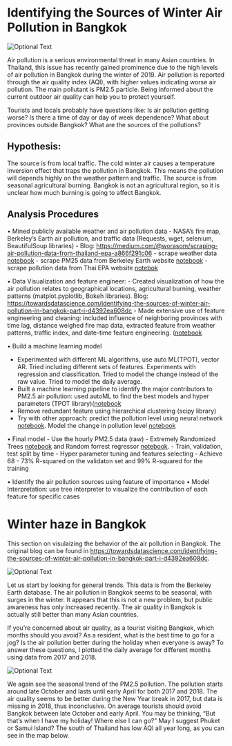 # Identifying the Sources of Winter Air Pollution in Bangkok


![Optional Text](https://github.com/worasom/aqi_thailand/blob/master/readme/bkk_jan2019.png)

Air pollution is a serious environmental threat in many Asian countries. In Thailand, this issue has recently gained prominence due to the high levels of air pollution in Bangkok during the winter of 2019. Air pollution is reported through the air quality index (AQI), with higher values indicating worse air pollution. The main pollutant is PM2.5 particle. Being informed about the current outdoor air quality can help you to protect yourself.

Tourists and locals probably have questions like: Is air pollution getting worse? Is there a time of day or day of week dependence? What about provinces outside Bangkok? What are the sources of the pollutions? 

## Hypothesis:
The source is from local traffic. The cold winter air causes a temperature inversion effect that traps the pollution in Bangkok. This means the pollution will depends highly on the weather pattern and traffic.
The source is from seasonal agricultural burning. Bangkok is not an agricultural region, so it is unclear how much burning is going to affect Bangkok.

## Analysis Procedures

•     Mined publicly available weather and air pollution data - NASA’s fire map, Berkeley’s Earth air pollution, and traffic data (Requests, wget, selenium, BeautifulSoup libraries) 
    - Blog: https://medium.com/@worasom/scraping-air-pollution-data-from-thailand-epa-a866f291c06
    - scrape weather data [notebook](https://github.com/worasom/aqi_thailand/blob/master/scraping_weather_v3.ipynb)
    - scrape PM25 data from Berkeley Earth website [notebook](https://github.com/worasom/aqi_thailand/blob/master/webscraping-PM25.ipynb)
    - scrape pollution data from Thai EPA website [notebok](https://github.com/worasom/aqi_thailand/blob/master/scraping-AQI.ipynb)
    
•   Data Visualization and feature engineer:
    - Created visualization of how the air pollution relates to geographical locations, agricultural burning, weather patterns (matplot.pyplotlib, Bokeh libraries).  Blog:  https://towardsdatascience.com/identifying-the-sources-of-winter-air-pollution-in-bangkok-part-i-d4392ea608dc
    -  Made extensive use of feature engineering and cleaning: included influence of neighboring provinces with time lag, distance weighed fire map data, extracted feature from weather patterns, traffic index, and date-time feature engineering. ([notebook](https://github.com/worasom/aqi_thailand/blob/master/pm25-ml2.ipynb)

• Build a machine learning model

   - Experimented with different ML algorithms, use auto ML(TPOT), vector AR. Tried including different sets of features. Experiments with regression and classification. Tried to model the change instead of the raw value. Tried to model the daily average.
   - Built a machine learning pipeline to identify the major contributors to PM2.5 air pollution: used autoML to find the best models and hyper parameters (TPOT library)([notebook](https://github.com/worasom/aqi_thailand/blob/master/Auto_TPOT.ipynb) 
   - Remove redundant feature using hierarchical clustering (scipy library) 
   -  Try with other approach: predict the pollution level using neural network [notebook](https://github.com/worasom/aqi_thailand/blob/master/pm25_NN.ipynb). Model the change in pollution level [notebook](https://github.com/worasom/aqi_thailand/blob/master/pm25_diff_model.ipynb)

• Final model 
    - Use the hourly PM2.5 data (raw)
    - Extremely Randomized Trees [notebook](https://github.com/worasom/aqi_thailand/blob/master/pm25_insight-2.ipynb) and Random forrest regressor [notebook](https://github.com/worasom/aqi_thailand/blob/master/pm25-ml2.ipynb).
    - Train, validation, test split by time
    - Hyper parameter tuning and features selecting
    - Achieve 68 - 73% R-squared on the validaton set and 99% R-squared for the training

• Identify the air pollution sources using feature of importance
• Model Interpretation: use tree interpreter to visualize the contribution of each feature for specific cases



# Winter haze in Bangkok

This section on visulaizing the behavior of the air pollution in Bangkok. The original blog can be found in  https://towardsdatascience.com/identifying-the-sources-of-winter-air-pollution-in-bangkok-part-i-d4392ea608dc. 

![Optional Text](https://github.com/worasom/aqi_thailand/blob/master/readme/fig1.png)


Let us start by looking for general trends. This data is from the Berkeley Earth database. The air pollution in Bangkok seems to be seasonal, with surges in the winter. It appears that this is not a new problem, but public awareness has only increased recently. The air quality in Bangkok is actually still better than many Asian countries.

    
If you’re concerned about air quality, as a tourist visiting Bangkok, which months should you avoid? As a resident, what is the best time to go for a jog? Is the air pollution better during the holiday when everyone is away? To answer these questions, I plotted the daily average for different months using data from 2017 and 2018.

![Optional Text](https://github.com/worasom/aqi_thailand/blob/master/readme/bkk_dailyavg.png)

We again see the seasonal trend of the PM2.5 pollution. The pollution starts around late October and lasts until early April for both 2017 and 2018. The air quality seems to be better during the New Year break in 2017, but data is missing in 2018, thus inconclusive. On average tourists should avoid Bangkok between late October and early April. You may be thinking, “But that’s when I have my holiday! Where else I can go?” May I suggest Phuket or Samui Island? The south of Thailand has low AQI all year long, as you can see in the map below.



